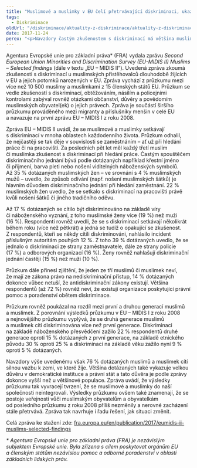 ```yaml
---
title: "Muslimové a muslimky v EU čelí přetrvávající diskriminaci, ukazuje nový průzkum"
tags:
  - Diskriminace
oldUrl: "/diskriminace/aktuality-z-diskriminace/aktuality-z-diskriminace-2017/muslimove-a-muslimky-v-eu-celi-pretrvavajici-diskriminaci-ukazuje-novy-pruzkum/"
date: 2017-11-24
perex: "<p>Navzdory častým zkušenostem s diskriminací má většina muslimů a muslimek žijících v EU velkou důvěru v demokratické instituce.</p>"
---
```


<!-- imported from the old website -->

<p>Agentura Evropské unie pro základní práva* (FRA) vydala zprávu <i>Second European Union Minorities and Discrimination Survey (EU-MIDIS II) Muslims – Selected findings</i> (dále v textu „EU – MIDIS II“). Uvedená zpráva zkoumá zkušenosti s diskriminací u muslimských přistěhovalců dlouhodobě žijících v EU a jejich potomků narozených v EU. Zpráva vychází z průzkumu mezi více než 10 500 muslimy a muslimkami z 15 členských států EU. Průzkum se vedle zkušeností s diskriminací, obtěžováním, násilím a policejními kontrolami zabýval rovněž otázkami občanství, důvěry a povědomím muslimských obyvatel(ek) o jejich právech. Zpráva je součástí širšího průzkumu prováděného mezi migranty a příslušníky menšin v celé EU a navazuje na první zprávu EU – MIDIS I z roku 2008.</p> <p>Zpráva EU – MIDIS II uvádí, že se muslimové a muslimky setkávají s diskriminací v mnoha oblastech každodenního života. Průzkum odhalil, že nejčastěji se tak děje v souvislosti se zaměstnáním – ať už při hledání práce či na pracovišti. Za posledních pět let měl každý třetí muslim či muslimka zkušenost s diskriminací při hledání práce. Častým spouštěčem diskriminačního jednání bývá podle dotázaných například křestní jméno či příjmení, barva pleti nebo nošení viditelných náboženských symbolů. Až 35 % dotázaných muslimských žen – ve srovnání s 4 % muslimských mužů – uvedlo, že způsob odívání (např. nošení muslimských šátků) je hlavním důvodem diskriminačního jednání při hledání zaměstnání. 22 % muslimských žen uvedlo, že se setkalo s diskriminací na pracovišti právě kvůli nošení šátků či jiného tradičního oděvu.</p> <p>Až 17 % dotázaných se cítilo být diskriminováno na základě víry či náboženského vyznání, z toho muslimské ženy více (19 %) než muži (16 %). Respondenti rovněž uvedli, že se s diskriminací setkávají několikrát během roku (více než pětkrát) a jedná se tudíž o opakující se zkušenost. Z respondentů, kteří se někdy cítili diskriminováni, nahlásilo incident příslušným autoritám pouhých 12 %. Z toho 39 % dotázaných uvedlo, že se jednalo o diskriminaci ze strany zaměstnavatele, dále ze strany policie (17 %) a odborových organizací (16 %). Ženy rovněž nahlašují diskriminační jednání častěji (15 %) než muži (10 %). </p> <p>Průzkum dále přinesl zjištění, že jeden ze tří muslimů či muslimek neví, že mají ze zákona právo na nediskriminační přístup, 14 % dotázaných dokonce vůbec netuší, že antidiskriminační zákony existují. Většina respondentů (až 72 %) rovněž neví, že existují organizace poskytující právní pomoc a poradenství obětem diskriminace. </p> <p>Průzkum rovněž poukázal na rozdíl mezi první a druhou generací muslimů a muslimek. Z porovnání výsledků průzkumu v EU – MIDIS I z roku 2008 a nejnovějšího průzkumu vyplývá, že se druhá generace muslimů a muslimek cítí diskriminována více než první generace. Diskriminaci na základě náboženského přesvědčení zažilo 22 % respondentů druhé generace oproti 15 % dotázaných z první generace, na základě etnického původu 30 % oproti 25 % a diskriminaci na základě věku zažilo nyní 9 % oproti 5 % dotázaných.</p> <p>Navzdory výše uvedenému však 76 % dotázaných muslimů a muslimek cítí silnou vazbu k zemi, ve které žije. Většina dotázaných také vykazuje velkou důvěru v demokratické instituce a právní stát a tato důvěra je podle zprávy dokonce vyšší než u většinové populace. Zpráva uvádí, že výsledky průzkumu tak vyvracejí tvrzení, že se muslimové a muslimky do naší společnosti neintegrovali. Výsledky průzkumu ovšem také znamenají, že se postoje veřejnosti vůči muslimským obyvatelům a obyvatelkám od posledního průzkumu z roku 2008 příliš nezměnily a nerovné zacházení stále přetrvává. Zpráva tak navrhuje i řadu řešení, jak situaci změnit.</p> <p>Celá zpráva ke stažení zde: <a href="http://fra.europa.eu/en/publication/2017/eumidis-ii-muslims-selected-findings" style="font-size: 12.8px;"><a href="http://fra.europa.eu/en/publication/2017/eumidis-ii-muslims-selected-findings" target="_blank">fra.europa.eu/en/publication/2017/eumidis-ii-muslims-selected-findings</a></a></p> <p><i>* Agentura Evropské unie pro základní práva (FRA) je nezávislým subjektem Evropské unie. Byla zřízena s cílem poskytovat orgánům EU a členským státům nezávislou pomoc a odborné poradenství v oblasti základních lidských práv.</i></p>
